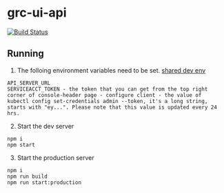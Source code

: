 # grc-ui-api
[![Build Status](https://travis-ci.com/open-cluster-management/grc-ui-api.svg?token=1xoYGv8XzWhB2heDk2My&branch=master)](https://travis-ci.com/open-cluster-management/grc-ui-api)

## Running
1. The folloing environment variables need to be set. [shared dev env](https://ibm.ent.box.com/notes/291748731101)
```
API_SERVER_URL
SERVICEACCT_TOKEN - the token that you can get from the top right corner of console-header page - configure client - the value of kubectl config set-credentials admin --token, it's a long string, starts with "ey...". Please note that this value is updated every 24 hrs.
```
2. Start the dev server
```
npm i
npm start
```
3. Start the production server
```
npm i
npm run build
npm run start:production
```

